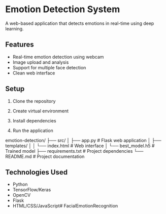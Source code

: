 # Emotion Detection System

A web-based application that detects emotions in real-time using deep learning.

## Features
- Real-time emotion detection using webcam
- Image upload and analysis
- Support for multiple face detection
- Clean web interface

## Setup
1. Clone the repository

2. Create virtual environment

3. Install dependencies

4. Run the application




emotion-detection/
├── src/
│ ├── app.py # Flask web application
│ ├── templates/
│ │ └── index.html # Web interface
│ └── best_model.h5 # Trained model
├── requirements.txt # Project dependencies
└── README.md # Project documentation



## Technologies Used
- Python
- TensorFlow/Keras
- OpenCV
- Flask
- HTML/CSS/JavaScript#   F a c i a l E m o t i o n R e c o g n i t i o n  
 